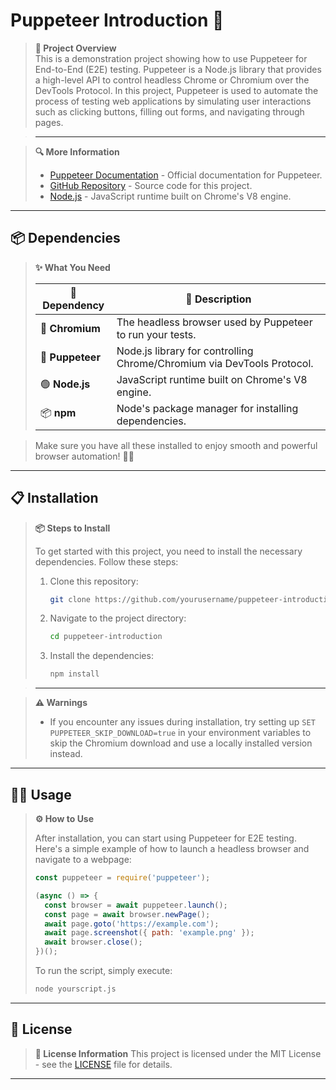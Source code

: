 # Puppeteer Introduction 🚀

> **📌 Project Overview**  
> This is a demonstration project showing how to use Puppeteer for End-to-End (E2E) testing. Puppeteer is a Node.js library that provides a high-level API to control headless Chrome or Chromium over the DevTools Protocol. In this project, Puppeteer is used to automate the process of testing web applications by simulating user interactions such as clicking buttons, filling out forms, and navigating through pages.

> ---

> **🔍 More Information**
> - [Puppeteer Documentation](https://pptr.dev/) - Official documentation for Puppeteer.
> - [GitHub Repository](https://github.com/CuB1z/Puppetteer-Introduction) - Source code for this project.
> - [Node.js](https://nodejs.org/) - JavaScript runtime built on Chrome's V8 engine. 

---

## 📦 Dependencies

> **✨ What You Need**
>
> | 🧩 Dependency     | 📝 Description |
> |-------------------|-----------------------------|
> | 🦾 **Chromium**   | The headless browser used by Puppeteer to run your tests. |
> | 🤖 **Puppeteer**  | Node.js library for controlling Chrome/Chromium via DevTools Protocol. |
> | 🟢 **Node.js**    | JavaScript runtime built on Chrome's V8 engine. |
> | 📦 **npm**        | Node's package manager for installing dependencies. |

> Make sure you have all these installed to enjoy smooth and powerful browser automation! 🚦✨

---

## 📋 Installation

> **📦 Steps to Install**
> 
> To get started with this project, you need to install the necessary dependencies. Follow these steps:
> 
> 1. Clone this repository:
>    ```bash
>    git clone https://github.com/yourusername/puppeteer-introduction.git
>    ```
> 2. Navigate to the project directory:
>    ```bash
>    cd puppeteer-introduction
>    ```
> 3. Install the dependencies:
>    ```bash
>    npm install
>    ```

> ---

> **⚠️ Warnings**
> - If you encounter any issues during installation, try setting up `SET PUPPETEER_SKIP_DOWNLOAD=true` in your environment variables to skip the Chromium download and use a locally installed version instead.

---

## 🧑‍💻 Usage

> **⚙️ How to Use**
> 
> After installation, you can start using Puppeteer for E2E testing. Here's a simple example of how to launch a headless browser and navigate to a webpage:
> 
> ```javascript
> const puppeteer = require('puppeteer');
> 
> (async () => {
>   const browser = await puppeteer.launch();
>   const page = await browser.newPage();
>   await page.goto('https://example.com');
>   await page.screenshot({ path: 'example.png' });
>   await browser.close();
> })();
> ```
> 
> To run the script, simply execute:
> 
> ```bash
> node yourscript.js
> ```

---

## 📝 License

> **📄 License Information**
> This project is licensed under the MIT License - see the [LICENSE](LICENSE) file for details.

---